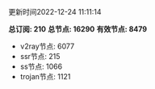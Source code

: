 更新时间2022-12-24 11:11:14

**总订阅: 210**
**总节点: 16290**
**有效节点: 8479**
- v2ray节点: 6077
- ssr节点: 215
- ss节点: 1066
- trojan节点: 1121
